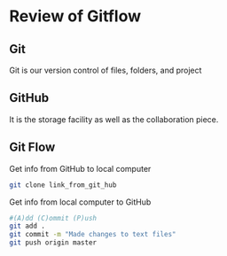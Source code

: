 # Review of Gitflow

## Git

Git is our version control of files, folders, and project

## GitHub

It is the storage facility as well as the collaboration piece.

## Git Flow

Get info from GitHub to local computer

```bash
git clone link_from_git_hub
```

Get info from local computer to GitHub

```bash
#(A)dd (C)ommit (P)ush
git add .
git commit -m "Made changes to text files"
git push origin master
```
